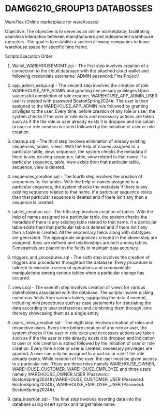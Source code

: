 # DAMG6210_GROUP13 DATABOSSES

WareFlex (Online marketplace for warehouses)

Objective: The objective is to serve as an online marketplace, facilitating seamless interaction between manufacturers and independent warehouse operators. The goal is to establish a system allowing companies to lease warehouse space for specific time frame.

Scripts Execution Order

1) Wallet_WAREHOUSEMGMT.zip - The first step involves creation of a connection to the cloud database with the attached cloud wallet and following credentials 
username: ADMIN 
password: FinalProject1

2) app_admin_setup.sql - The second step involves the creation of role WAREHOUSE_APP_ADMIN and granting neccessary privileges.Upon successful completion of role creation, WAREHOUSE_APP_ADMIN_USER  user is created with password BostonSpring2024#. The user is then assigned to the WAREHOUSE_APP_ADMIN role followed by granting priviliges to the user. Every time, before creation of any role or user, the system checks if the user or role exits and necessary actions are taken such as if the the role or user already exists it is dropped and indication to user or role creation is stated followed by the initiation of user or role creation.

3) cleanup.sql - The third step involves elimination of already existing sequences, tables, views. With the help of names assigned to a particular table, view, sequence, the system checks the metadata if there is any existing sequence, table, view related to that name. if a particular sequence, table, view exists then that particular table, sequence, view is deleted.

4) sequences_creation.sql - The fourth step involves the creation of sequences for the tables. With the help of names assigned to a particular sequence, the system checks the metadata if there is any existing sequence related to that name. if a particular sequence exists then that particular sequence is deleted and if there isn't any then a sequence is created.

5) tables_creation.sql - The fifth step involves creation of tables. With the help of names assigned to a particular table, the system checks the metadata if there is any existing table related to that name. if a particular table exists then that particular table is deleted and if there isn't any then a table is created. All the neccessary fields along with datatypes are generated. The appropriate sequences created in the above step are assigned. Keys are defined and relationships are built among tables. Constrainsts are placed on the fields to maintain data accuracy.

6) triggers_and_procedures.sql - The sixth step involves the creation of triggers and procedures throughtout the database. Every procedure is tailored to execute a series of operations and communicate manipulations among various tables when a particular change has occured. 

7) views.sql - The seventh step involves creation of views for various stakeholders associated with the database. The scripts involve picking numerous fields from various tables, aggrgating the data if needed, including mini procedures such as case statements for translating the data according to user preferences and combining them through joins thereby showcasing them as a single entity. 

8) users_roles_creation.sql - The eigth step involves creation of roles and respective users. Every time before creation of any role or user, the system checks if the user or role exits and necessary actions are taken such as if the the user or role already exists it is dropped and indication to user or role creation is stated followed by the initiation of user or role creation. Every time a role or user is created, neceesary privileges are granted. A user can only be assigned to a particular role if the role already exists. While creation of the user, the user must be given access to a particular role. There are three roles namely WAREHOUSE_OWNER, WAREHOUSE_CUSTOMER, WAREHOUSE_EMPLOYEE and three users namely WAREHOUSE_OWNER_USER (Password: BostonSpring2024#),WAREHOUSE_CUSTOMER_USER (Password: BostonSpring2024#), WAREHOUSE_EMPLOYEE_USER (Password: BostonSpring2024#).

9) data_insertion.sql - The final step involves inserting data into the database using insert syntax and target table name.

